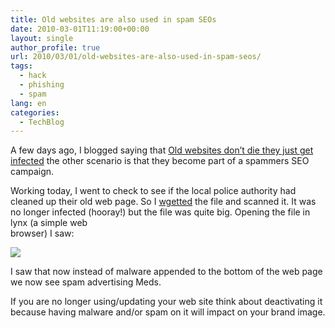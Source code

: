 ```yaml
---
title: Old websites are also used in spam SEOs
date: 2010-03-01T11:19:00+00:00
layout: single
author_profile: true
url: 2010/03/01/old-websites-are-also-used-in-spam-seos/
tags:
  - hack
  - phishing
  - spam
lang: en
categories: 
  - TechBlog
---
```

A few days ago, I blogged saying that [Old websites don’t die they just get infected](http://boelectronic.blogspot.com/2010/02/trojiframe-dy-old-websites-dont-die.html) the other scenario is that they become part of a spammers SEO campaign.

Working today, I went to check to see if the local police authority had cleaned up their old web page. So I [wgetted](http://www.gnu.org/software/wget/) the file and scanned it. It was no longer infected (hooray!) but the file was quite big. Opening the file in lynx (a simple web  
browser) I saw:

[![](http://4.bp.blogspot.com/_vaUVXcmC3OI/S4ubL5eHnqI/AAAAAAAABCc/3B5k38yMnm8/s640/lynx.jpg)](http://4.bp.blogspot.com/_vaUVXcmC3OI/S4ubL5eHnqI/AAAAAAAABCc/3B5k38yMnm8/s1600-h/lynx.jpg)

I saw that now instead of malware appended to the bottom of the web page we now see spam advertising Meds.

If you are no longer using/updating your web site think about deactivating it because having malware and/or spam on it will impact on your brand image.